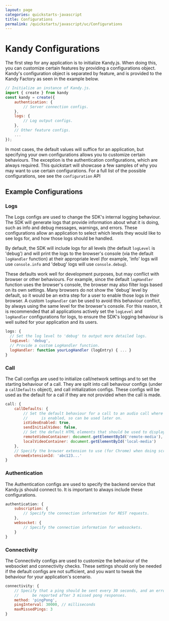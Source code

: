 ```yaml
---
layout: page
categories: quickstarts-javascript
title: Configurations
permalink: /quickstarts/javascript/uc/Configurations
---
```


# Kandy Configurations

The first step for any application is to initialize Kandy.js. When doing this, you can customize certain features by providing a configurations object. Kandy's configuration object is separated by feature, and is provided to the Kandy Factory as seen in the example below.

```javascript 
// Initialize an instance of Kandy.js.
import { create } from kandy
const kandy = create({
    authentication: {
        // Server connection configs.
    },
    logs: {
        // Log output configs.
    },
    // Other feature configs.
    ...
});
```

In most cases, the default values will suffice for an application, but specifying your own configurations allows you to customize certain behaviours. The exception is the authentication configurations, which are always required. This quickstart will showcase a few samples of why you may want to use certain configurations. For a full list of the possible configurations, see see the `configuration` API

## Example Configurations

### Logs

The Logs configs are used to change the SDK's internal logging behaviour. The SDK will generate logs that provide information about what it is doing, such as info and debug messages, warnings, and errors. These configurations allow an application to select which levels they would like to see logs for, and how those logs should be handled.

By default, the SDK will include logs for all levels (the default `logLevel` is 'debug') and will print the logs to the browser's console (via the default `logHandler` function) at their appropriate level (for example, 'info' logs will use `console.info` and 'debug' logs will use `console.debug`).

These defaults work well for development purposes, but may conflict with browser or other behaviours. For example, since the default `logHandler` function uses the browser's console, the browser may also filter logs based on its own settings. Many browsers do not show the 'debug' level by default, so it would be an extra step for a user to enable those logs in their browser. A custom `logHandler` can be used to avoid this behaviour conflict, by always using the same level for the browser's console. For this reason, it is recommended that all applications actively set the `logLevel` and `logHandler` configurations for logs, to ensure the SDK's logging behaviour is well suited for your application and its users.

```javascript
logs: {
  // Set the log level to 'debug' to output more detailed logs.
  logLevel: 'debug',
  // Provide a custom LogHandler function.
  logHandler: function yourLogHandler (logEntry) { ... }
}
```

### Call

The Call configs are used to initialize call/network settings and to set the starting behaviour of a call. They are split into call behaviour configs (under a `callDefaults` object), and call initialization configs. These configs will be used as the default for a call if they are not provided when the call is made.

```javascript
call: {
    callDefaults: {
        // Set the default behaviour for a call to an audio call where video
        //      is enabled, so can be used later on.
        isVideoEnabled: true,
        sendInitialVideo: false,
        // Set the default HTML elements that should be used to display call media.
        remoteVideoContainer: document.getElementById('remote-media'),
        localVideoContainer: document.getElementById('local-media')
    },
    // Specify the browser extension to use (for Chrome) when doing screensharing.
    chromeExtensionId: 'abc123...'
}
```

### Authentication

The Authentication configs are used to specify the backend service that Kandy.js should connect to. It is important to always include these configurations.

```javascript
authentication: {
    subscription: {
        // Specify the connection information for REST requests.
    },
    websocket: {
        // Specify the connection information for websockets.
    }
}
```

### Connectivity

The Connectivity configs are used to customize the behaviour of the websocket and connectivity checks. These settings should only be needed if the default configs are not sufficient, and you want to tweak the behaviour for your application's scenario.

```javascript
connectivity: {
    // Specify that a ping should be sent every 30 seconds, and an error should
    //      be reported after 3 missed pong responses.
    method: 'pingPong',
    pingInterval: 30000, // milliseconds
    maxMissedPings: 3
}
```

